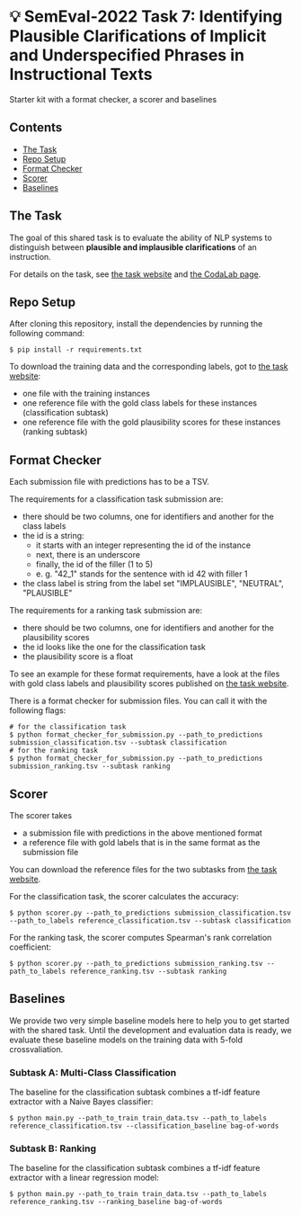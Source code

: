 # :bulb: SemEval-2022 Task 7: Identifying Plausible Clarifications of Implicit and Underspecified Phrases in Instructional Texts
Starter kit with a format checker, a scorer and baselines

## Contents
- [The Task](https://github.com/acidAnn/semeval2022_task7_starter_kit#the-task)
- [Repo Setup](https://github.com/acidAnn/semeval2022_task7_starter_kit#repo-setup)
- [Format Checker](https://github.com/acidAnn/semeval2022_task7_starter_kit#format-checker)
- [Scorer](https://github.com/acidAnn/semeval2022_task7_starter_kit#scorer)
- [Baselines](https://github.com/acidAnn/semeval2022_task7_starter_kit#baselines)

## The Task
The goal of this shared task is to evaluate the ability of NLP systems to distinguish between **plausible and implausible clarifications** of an instruction. 

For details on the task, see [the task website](https://clarificationtask.github.io) and [the CodaLab page](https://competitions.codalab.org/competitions/35210).

## Repo Setup
After cloning this repository, install the dependencies by running the following command:
```shell
$ pip install -r requirements.txt
```

To download the training data and the corresponding labels, got to [the task website](https://clarificationtask.github.io):
* one file with the training instances
* one reference file with the gold class labels for these instances (classification subtask)
* one reference file with the gold plausibility scores for these instances (ranking subtask)

## Format Checker
Each submission file with predictions has to be a TSV.

The requirements for a classification task submission are:
* there should be two columns, one for identifiers and another for the class labels
* the id is a string:
    * it starts with an integer representing the id of the instance
    * next, there is an underscore
    * finally, the id of the filler (1 to 5)
    * e. g. "42_1" stands for the sentence with id 42 with filler 1
* the class label is string from the label set "IMPLAUSIBLE", "NEUTRAL", "PLAUSIBLE"

The requirements for a ranking task submission are:
* there should be two columns, one for identifiers and another for the plausibility scores
* the id looks like the one for the classification task
* the plausibility score is a float

To see an example for these format requirements, have a look at the files with gold class labels and plausibility scores published on [the task website](https://clarificationtask.github.io).

There is a format checker for submission files. You can call it with the following flags:
```shell
# for the classification task
$ python format_checker_for_submission.py --path_to_predictions submission_classification.tsv --subtask classification
# for the ranking task
$ python format_checker_for_submission.py --path_to_predictions submission_ranking.tsv --subtask ranking
```

## Scorer
The scorer takes 
* a submission file with predictions in the above mentioned format 
* a reference file with gold labels that is in the same format as the submission file 

You can download the reference files for the two subtasks from [the task website](https://clarificationtask.github.io).

For the classification task, the scorer calculates the accuracy:
```shell
$ python scorer.py --path_to_predictions submission_classification.tsv --path_to_labels reference_classification.tsv --subtask classification
```

For the ranking task, the scorer computes Spearman's rank correlation coefficient:
```shell
$ python scorer.py --path_to_predictions submission_ranking.tsv --path_to_labels reference_ranking.tsv --subtask ranking
```

## Baselines
We provide two very simple baseline models here to help you to get started with the shared task.
Until the development and evaluation data is ready, we evaluate these baseline models on the training data with 5-fold crossvaliation.

### Subtask A: Multi-Class Classification
The baseline for the classification subtask combines a tf-idf feature extractor with a Naive Bayes classifier:
```shell
$ python main.py --path_to_train train_data.tsv --path_to_labels reference_classification.tsv --classification_baseline bag-of-words
```

### Subtask B: Ranking
The baseline for the classification subtask combines a tf-idf feature extractor with a linear regression model:
```shell
$ python main.py --path_to_train train_data.tsv --path_to_labels reference_ranking.tsv --ranking_baseline bag-of-words
```
